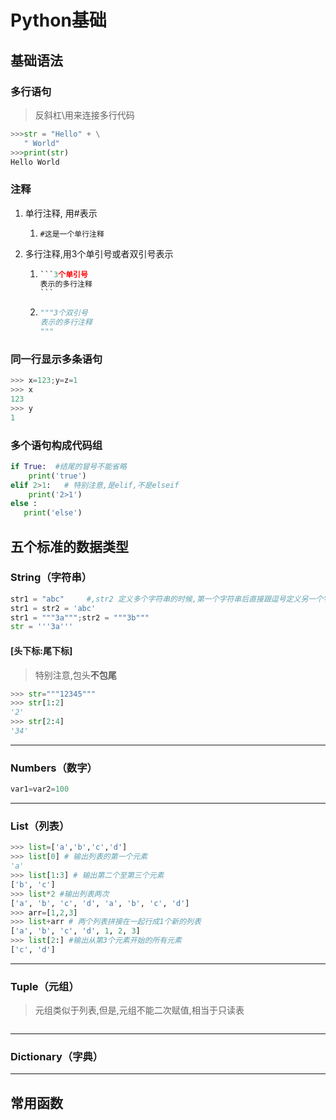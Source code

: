 # Python基础

## 基础语法

### 多行语句

> 反斜杠\用来连接多行代码

```python
>>>str = "Hello" + \
   " World"
>>>print(str)
Hello World
```

### 注释

1. 单行注释, 用#表示

   1. `#这是一个单行注释`

2. 多行注释,用3个单引号或者双引号表示

   1. ````python
      ```3个单引号
      表示的多行注释
      ```
      ````

   2. ```python
      """3个双引号
      表示的多行注释
      """
      ```

### 同一行显示多条语句

```python
>>> x=123;y=z=1
>>> x
123
>>> y
1
```

### 多个语句构成代码组

```python
if True:  #结尾的冒号不能省略
    print('true')
elif 2>1:   # 特别注意,是elif,不是elseif
	print('2>1')
else :
   print('else')    
```



## 五个标准的数据类型

### String（字符串）

```python
str1 = "abc"     #,str2 定义多个字符串的时候,第一个字符串后直接跟逗号定义另一个字符串,在Python 3.11.2中,会报错.这里的#表示注释
str1 = str2 = 'abc'
str1 = """3a""";str2 = """3b"""
str = '''3a'''
```

#### [头下标:尾下标]

> 特别注意,包头**不包尾** 

```python
>>> str="""12345"""
>>> str[1:2]
'2'
>>> str[2:4]
'34'
```



---


### Numbers（数字）

```python
var1=var2=100
```



---

### List（列表）

```python
>>> list=['a','b','c','d']
>>> list[0] # 输出列表的第一个元素
'a'
>>> list[1:3] # 输出第二个至第三个元素
['b', 'c']
>>> list*2 #输出列表两次
['a', 'b', 'c', 'd', 'a', 'b', 'c', 'd']
>>> arr=[1,2,3]
>>> list+arr # 两个列表拼接在一起行成1个新的列表
['a', 'b', 'c', 'd', 1, 2, 3]
>>> list[2:] #输出从第3个元素开始的所有元素
['c', 'd']
```



---

### Tuple（元组）

> 元组类似于列表,但是,元组不能二次赋值,相当于只读表

```python
```



---

### Dictionary（字典）

---

## 常用函数


